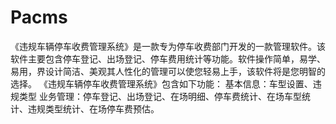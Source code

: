 # Pacms
 《违规车辆停车收费管理系统》是一款专为停车收费部门开发的一款管理软件。该软件主要包含停车登记、出场登记、停车费用统计等功能。软件操作简单，易学、易用，界设计简洁、美观其人性化的管理可以使您轻易上手，该软件将是您明智的选择。 《违规车辆停车收费管理系统》包含如下功能： 基本信息：车型设置、违规类型 业务管理：停车登记、出场登记、在场明细、停车费统计、在场车型统计、违规类型统计、在场停车费预估。
